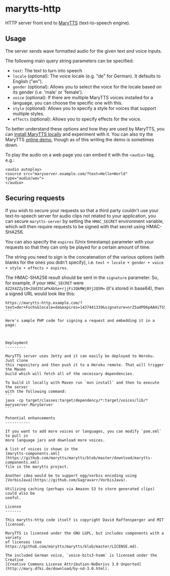 marytts-http
===========

HTTP server front end to [MaryTTS](http://github.com/marytts/marytts) (text-to-speech engine).

Usage
-------

The server sends wave formatted audio for the given text and voice inputs.

The following main query string parameters can be specified:
- `text`: The text to turn into speech
- `locale` (optional): The voice locale (e.g. "de" for German). It defaults to 
  English ("en").
- `gender` (optional): Allows you to select the voice for the locale based on
  its gender (i.e. 'male' or 'female').
- `voice` (optional): If there are multiple MaryTTS voices installed for a
  language, you can choose the specific one with this.
- `style` (optional): Allows you to specify a style for voices that support
  multiple styles.
- `effects` (optional): Allows you to specify effects for the voice.

To better understand these options and how they are used by MaryTTS, you can
[install MaryTTS locally](http://mary.dfki.de/download/) and experiment with it.
You can also try the MaryTTS [online demo](http://mary.dfki.de:59125/), though
as of this writing the demo is sometimes down.

To play the audio on a web page you can embed it with the `<audio>` tag, e.g.:
```
<audio autoplay>
<source src="maryserver.example.com/?text=Hello+World" type="audio/wav">
</audio>
```

Securing requests
-------

If you wish to secure your requests so that a third party couldn't use your
text-to-speech server for audio clips not related to your application, you can
secure `marytts-server` by setting the `HMAC_SECRET` environment variable, which 
will then require requests to be signed with that secret using HMAC-SHA256.

You can also specify the `expires` (Unix timestamp) parameter with your requests
so that they can only be played for a certain amount of time.

The string you need to sign is the concatenation of the various options (with
    blanks for the ones you didn't specify), i.e.
`text + locale + gender + voice + style + effects + expires`.

The HMAC-SHA256 result should be sent in the `signature` parameter. 
So, for example, if your `HMAC_SECRET` were 
`8Z2X4ZZyI0+2Ud35CaPk4bSe+rjjFiIQkMWjBYj2Q5M=` (it's stored in base64), then a
signed URL would look like this:
``````
https://marytts-http.example.com/?text=der+Fuchs&locale=de&expires=1437441339&signature=nrZ5adPD6pAAHiTS5Mh7KgWD2I9QyPYAQ01p2U8eLr4%3D
```

Here's sample PHP code for signing a request and embedding it in a page:



Deployment
---------

MaryTTS server uses Jetty and it can easily be deployed to Heroku. Just clone
this repository and then push it to a Heroku remote. That will trigger the Maven
build which will fetch all of the necessary dependencies.

To build it locally with Maven run `mvn install` and then to execute the server 
with the following command:
```
java -cp target/classes:target/dependency/*:target/voices/lib/* maryserver.MaryServer
```

Potential enhancements
-----------

If you want to add more voices or languages, you can modify `pom.xml` to pull in 
more language jars and download more voices. 

A list of voices is shown in the 
[marytts-components.xml](https://github.com/marytts/marytts/blob/master/download/marytts-components.xml)
file in the marytts project.

Another idea would be to support ogg/vorbis encoding using 
[VorbisJava](https://github.com/Gagravarr/VorbisJava).

Utilizing caching (perhaps via Amazon S3 to store generated clips) could also be 
useful.

License
-------

This marytts-http code itself is copyright David Raffensperger and MIT licensed.

MaryTTS is licensed under the GNU LGPL, but includes components with a variety
of licenses (see https://github.com/marytts/marytts/blob/master/LICENSE.md).

The included German voice, `voice-bits3-hsmm` is licensed under the Creative
[Creative Commons License Attribution-NoDerivs 3.0 Unported](http://mary.dfki.de/download/by-nd-3.0.html).

